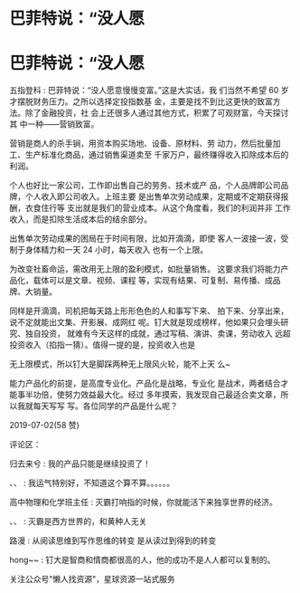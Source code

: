 # 巴菲特说：“没人愿

# 巴菲特说：“没人愿

五指登科 : 巴菲特说：“没人愿意慢慢变富。”这是大实话，我 们当然不希望 60 岁才摆脱财务压力。之所以选择定投指数基 金，主要是找不到比这更快的致富方法。除了金融投资，社 会上还很多人通过其他方式，积累了可观财富，今天探讨其 中一种——营销致富。

营销是商人的杀手锏，用资本购买场地、设备、原材料、劳 动力，然后批量加工、生产标准化商品，通过销售渠道卖至 千家万户，最终赚得收入扣除成本后的利润。

个人也好比一家公司，工作即出售自己的劳务、技术或产 品，个人品牌即公司品牌，个人收入即公司收入。上班主要 是出售单次劳动成果，定期或不定期获得报酬，衣食住行等 支出就是我们的营业成本。从这个角度看，我们的利润并非 工作收入，而是扣除生活成本后的结余部分。

出售单次劳动成果的困局在于时间有限，比如开滴滴，即使 客人一波接一波，受制于身体精力和一天 24 小时，每天收入 也有一个上限。

为改变社畜命运，需改用无上限的盈利模式，如批量销售。 这要求我们将能力产品化，载体可以是文章、视频、课程 等，实现有结果、可复制、易传播、成品牌、大销量。

同样是开滴滴，司机把每天路上形形色色的人和事写下来、 拍下来、分享出来，说不定就能出文集、开影展、成网红 呢。钉大就是现成榜样，他如果只会埋头研究、独自投资， 就难有今天这样的成就，通过写稿、演讲、卖课，劳动收入 远超投资收入（掐指一猜）。值得一提的是，投资收入也是

无上限模式，所以钉大是脚踩两种无上限风火轮，能不上天 么~

能力产品化的前提，是高度专业化。产品化是战略，专业化 是战术，两者结合才能事半功倍，使努力效益最大化。经过 多年摸索，我发现自己最适合卖文章，所以我就每天写写 写。各位同学的产品是什么呢？

2019-07-02(58 赞)

评论区：

归去来兮 : 我的产品只能是继续投资了！

、、 : 我运气特别好，不知道这个算不算。。。。。。

高中物理和化学班主任 : 灭霸打响指的时候，你就能活下来独享世界的经济。

、、 : 灭霸是西方世界的，和黄种人无关

路漫 : 从阅读思维到写作思维的转变 是从读过到得到的转变

hong~~ : 钉大是智商和情商都很高的人，他的成功不是人人都可以复制的。

关注公众号"懒人找资源"，星球资源一站式服务